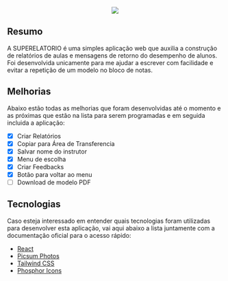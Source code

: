 <p align="center">
  <img src="https://i.ibb.co/bbwhvHZ/background.png">
</p>

## Resumo

A SUPERELATORIO é uma simples aplicação web que auxilia a construção de relatórios de aulas e mensagens de retorno do desempenho de alunos. Foi desenvolvida unicamente para me ajudar a escrever com facilidade e evitar a repetição de um modelo no bloco de notas.

## Melhorias

Abaixo estão todas as melhorias que foram desenvolvidas até o momento e as próximas que estão na lista para serem programadas e em seguida incluida a aplicação:

- [x] Criar Relatórios
- [x] Copiar para Área de Transferencia
- [x] Salvar nome do instrutor
- [x] Menu de escolha
- [x] Criar Feedbacks
- [x] Botão para voltar ao menu
- [ ] Download de modelo PDF

## Tecnologias

Caso esteja interessado em entender quais tecnologias foram utilizadas para desenvolver esta aplicação, vai aqui abaixo a lista juntamente com a documentação oficial para o acesso rápido:

- [React](https://react.dev/learn)
- [Picsum Photos](https://picsum.photos/)
- [Tailwind CSS](https://tailwindcss.com/docs/installation)
- [Phosphor Icons](https://phosphoricons.com/)

